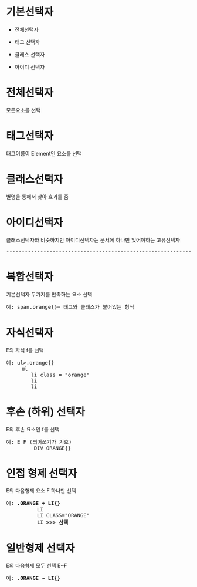 # 기본선택자

- 전체선택자 

- 태그 선택자

- 클래스 선택자

- 아이디 선택자

# 전체선택자
모든요소를 선택

# 태그선택자
태그이름이 Element인 요소를 선택

# 클래스선택자
별명을 통해서 찾아 효과를 줌

# 아이디선택자
클래스선택자와 비슷하지만 아이디선택자는 문서에 하나만 있어야하는 고유선택자

<PRE>-----------------------------------------------------------------</PRE>

# 복합선택자
기본선택자 두가지를 만족하는 요소 선택

<pre>예: span.orange{}= 태그와 클래스가 붙어있는 형식</pre>

# 자식선택자
E의 자식 f를 선택
<pre>예: ul>.orange{}
     ul
        li class = "orange"
        li
        li</pre>

# 후손 (하위) 선택자 
E의 후손 요소인 f를 선택
<pre>예: E F (띄어쓰기가 기호)
         DIV ORANGE{}</pre>

# 인접 형제 선택자
E의 다음형제 요소 F 하나만 선택
<pre>예: <strong>.ORANGE + LI{}</strong>
          LI
          LI CLASS="ORANGE"
          <strong>LI >>> 선택</strong></pre>

# 일반형제 선택자
E의 다음형제 모두 선택
E~F
<pre>예: <strong>.ORANGE ~ LI{}</strong>







